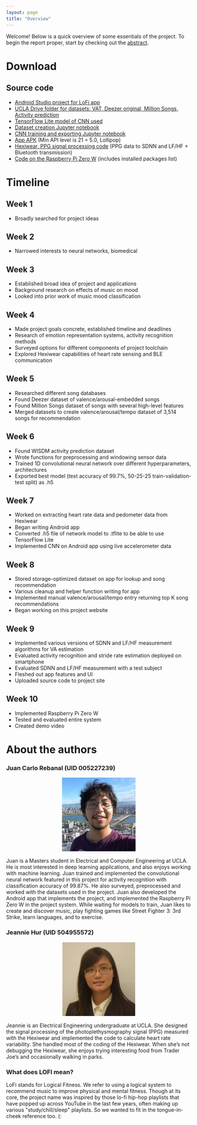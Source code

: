 ```yaml
---
layout: page
title: "Overview"
---
```

Welcome! Below is a quick overview of some essentials of the project. To begin the report proper, start by checking out the <a href="{{ '/abstract' | prepend: site.baseurl | prepend: site.url }}">abstract</a>.


# Download

## Source code

* <a href="https://github.com/m202a-winter19-lofi/lofi">Android Studio project for LoFi app</a>
* <a href="https://drive.google.com/open?id=1nUYwaLAjH-Kj6XpTtasSFH0t-rxEffza">UCLA Drive folder for datasets: VAT, Deezer original, Million Songs, Activity prediction</a>
* <a href="https://github.com/m202a-winter19-lofi/lofi/blob/master/app/src/main/assets/activity_recognizer_4.tflite">TensorFlow Lite model of CNN used</a>
* <a href="https://github.com/jcr179/misc/blob/master/dataset_creation.ipynb">Dataset creation Jupyter notebook</a>
* <a href="https://github.com/jcr179/misc/blob/master/CNN_6.ipynb">CNN training and exporting Jupyter notebook</a>
* <a href="https://github.com/m202a-winter19-lofi/lofi/blob/master/app/build/outputs/apk/debug/app-debug.apk">App APK</a> (Min API level is 21 = 5.0, Lollipop)
* <a href="https://github.com/m202a-winter19-lofi/hexiwear_mood_estimation">Hexiwear, PPG signal processing code</a> (PPG data to SDNN and LF/HF + Bluetooth transmission)
* <a href="https://github.com/m202a-winter19-lofi/raspberry_pi_zero_w">Code on the Raspberry Pi Zero W</a> (includes installed packages list)




# Timeline 

## Week 1
* Broadly searched for project ideas 

## Week 2 
* Narrowed interests to neural networks, biomedical 

## Week 3
* Established broad idea of project and applications 
* Background research on effects of music on mood 
* Looked into prior work of music mood classification

## Week 4
* Made project goals concrete, established timeline and deadlines 
* Research of emotion representation systems, activity recognition methods 
* Surveyed options for different components of project toolchain 
* Explored Hexiwear capabilities of heart rate sensing and BLE communication

## Week 5
* Researched different song databases
* Found Deezer dataset of valence/arousal-embedded songs 
* Found Million Songs dataset of songs with several high-level features 
* Merged datasets to create valence/arousal/tempo dataset of 3,514 songs for recommendation

## Week 6
* Found WISDM activity prediction dataset 
* Wrote functions for preprocessing and windowing sensor data 
* Trained 1D convolutional neural network over different hyperparameters, architectures
* Exported best model (test accuracy of 99.7%, 50-25-25 train-validation-test split) as .h5

## Week 7
* Worked on extracting heart rate data and pedometer data from Hexiwear 
* Began writing Android app 
* Converted .h5 file of network model to .tflite to be able to use TensorFlow Lite 
* Implemented CNN on Android app using live accelerometer data 

## Week 8 
* Stored storage-optimized dataset on app for lookup and song recommendation
* Various cleanup and helper function writing for app 
* Implemented manual valence/arousal/tempo entry returning top K song recommendations
* Began working on this project website 

## Week 9
* Implemented various versions of SDNN and LF/HF measurement algorithms for VA estimation 
* Evaluated activity recognition and stride rate estimation deployed on smartphone 
* Evaluated SDNN and LF/HF measurement with a test subject 
* Fleshed out app features and UI
* Uploaded source code to project site 

## Week 10
* Implemented Raspberry Pi Zero W 
* Tested and evaluated entire system 
* Created demo video  

# About the authors

### Juan Carlo Rebanal (UID 005227239)

<p align="center"><img src="/assets/images/carlo.jpg" height="200"></p>

Juan is a Masters student in Electrical and Computer Engineering at UCLA. He is most interested in deep learning applications, and also enjoys working with machine learning. 
Juan trained and implemented the convolutional neural network featured in this project for activity recognition with classification accuracy of 99.87%. He also surveyed, 
preprocessed and worked with the datasets used in the project. Juan also developed the Android app that implements the project, and implemented the Raspberry Pi Zero W 
in the project system. While waiting for models to train, Juan likes to create and discover music, play fighting games like Street Fighter 3: 3rd Strike, learn languages, and to 
exercise. 

### Jeannie Hur (UID 504955572)

<p align="center"><img src="/assets/images/jeannie.png" height="200"></p>

Jeannie is an Electrical Engineering undergraduate at UCLA. She designed the signal processing of the photoplethysmography signal (PPG) measured with the Hexiwear 
and implemented the code to calculate heart rate variability. She handled most of the coding of the Hexiwear. When she’s not debugging the Hexiwear, she enjoys 
trying interesting food from Trader Joe’s and occasionally walking in parks.

### What does LOFI mean? 

LoFi stands for Logical Fitness. We refer to using a logical system to recommend music to improve physical and mental fitness. Though at its core, the project name was 
inspired by those lo-fi hip-hop playlists that have popped up across YouTube in the last few years, often making up various "study/chill/sleep" playlists. So we wanted to fit in the 
tongue-in-cheek reference too. (: